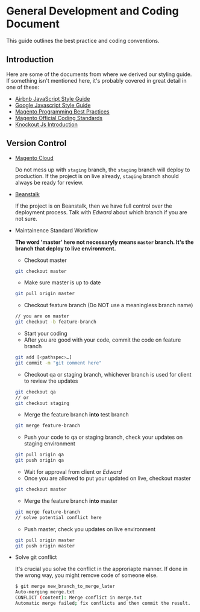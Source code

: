 # General Development and Coding Document

This guide outlines the best practice and coding conventions.

## Introduction

Here are some of the documents from where we derived our styling guide. If something isn't mentioned here, it's probably covered in great detail in one of these:

* [Airbnb JavaScript Style Guide](https://github.com/airbnb/javascript)
* [Google Javascript Style Guide](https://google.github.io/styleguide/jsguide.html)
* [Magento Programming Best Practices](https://devdocs.magento.com/guides/v2.3/ext-best-practices/extension-coding/common-programming-bp.html)
* [Magento Official Coding Standards](https://devdocs.magento.com/guides/v2.3/coding-standards/bk-coding-standards.html)
* [Knockout Js Introduction](https://knockoutjs.com/documentation/introduction.html)

## Version Control

- [Magento Cloud](https://accounts.magento.cloud/user)

  Do not mess up with `staging` branch, the `staging` branch will deploy to production. If the project is on live already, `staging` branch should always be ready for review.

- [Beanstalk](https://maginx.beanstalkapp.com/)

  If the project is on Beanstalk, then we have full control over the deployment process. Talk with *Edward* about which branch if you are not sure.
  
- Maintainence Standard Workflow
 
    __The word 'master' here not necessaryly means `master` branch. It's the branch that deploy to live environment.__
    - Checkout master
    ```bash
    git checkout master
    ```
    - Make sure master is up to date
    ```bash
    git pull origin master
    ```
    - Checkout feature branch (Do NOT use a meaningless branch name)
    ```bash
    // you are on master
    git checkout -b feature-branch
    ```
    - Start your coding
    - After you are good with your code, commit the code on feature branch
    ```bash
    git add [<pathspec>…]
    git commit -m "git comment here"
    ```
    - Checkout qa or staging branch, whichever branch is used for client to review the updates
    ```bash
    git checkout qa
    // or
    git checkout staging
    ```
    - Merge the feature branch **into** test branch
    ```bash
    git merge feature-branch
    ```
    - Push your code to qa or staging branch, check your updates on staging environment
    ```bash
    git pull origin qa
    git push origin qa
    ```
    - Wait for approval from client or *Edward*
    - Once you are allowed to put your updated on live, checkout master
    ```bash
    git checkout master
    ```
    - Merge the feature branch **into** master
    ```bash
    git merge feature-branch
    // solve potential conflict here
    ```
    - Push master, check you updates on live environment
    ```bash
    git pull origin master
    git push origin master
    ```

- Solve git conflict

    It's crucial you solve the conflict in the approriapte manner. If done in the wrong way, you might remove code of someone else.
    ```bash
    $ git merge new_branch_to_merge_later
    Auto-merging merge.txt
    CONFLICT (content): Merge conflict in merge.txt
    Automatic merge failed; fix conflicts and then commit the result.
    ```
